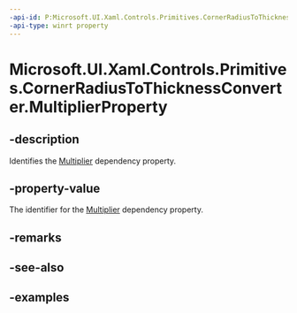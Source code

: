 ```yaml
---
-api-id: P:Microsoft.UI.Xaml.Controls.Primitives.CornerRadiusToThicknessConverter.MultiplierProperty
-api-type: winrt property
---
```


# Microsoft.UI.Xaml.Controls.Primitives.CornerRadiusToThicknessConverter.MultiplierProperty

<!--
public static Windows.UI.Xaml.DependencyProperty MultiplierProperty { get; }
-->


## -description

Identifies the [Multiplier](cornerradiustothicknessconverter_multiplier.md) dependency property.

## -property-value

The identifier for the [Multiplier](cornerradiustothicknessconverter_multiplier.md) dependency property.

## -remarks

## -see-also

## -examples


